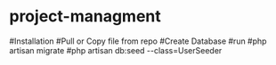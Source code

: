 # project-managment
#Installation
#Pull or Copy file from repo
#Create Database
#run 
#php artisan migrate
#php artisan db:seed --class=UserSeeder
